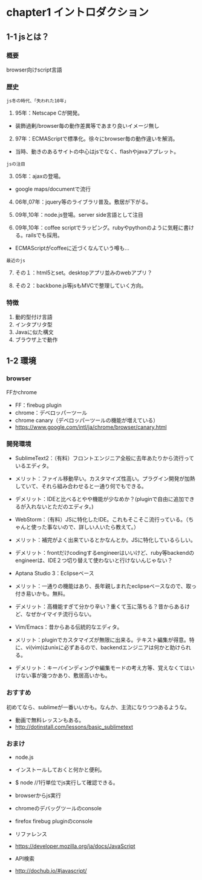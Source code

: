 # chapter1 イントロダクション

## 1-1 jsとは？

### 概要

browser向けscript言語

### 歴史

`js冬の時代、「失われた10年」`

1) 95年：Netscape Cが開発。

  - 装飾過剰/browser毎の動作差異等であまり良いイメージ無し

2) 97年：ECMAScriptで標準化。徐々にbrowser毎の動作違いを解消。

  - 当時、動きのあるサイトの中心はjsでなく、flashやjavaアプレット。

`jsの注目`

3) 05年：ajaxの登場。

  - google maps/documentで流行

4) 06年,07年：jquery等のライブラリ普及。敷居が下がる。

5) 09年,10年：node.js登場。server side言語として注目

6) 09年,10年：coffee scriptでラッピング。rubyやpythonのように気軽に書ける。railsでも採用。

  - ECMAScriptがcoffeeに近づくなんていう噂も...

`最近のjs`

7) その１：html5とset。desktopアプリ並みのwebアプリ？

8) その２：backbone.js等jsもMVCで整理していく方向。



### 特徴

1. 動的型付け言語
1. インタプリタ型
1. Javaに似た構文
1. ブラウザ上で動作

## 1-2 環境

### browser

FFかchrome
- FF：firebug plugin
- chrome：デベロッパーツール
 - chrome canary（デベロッパーツールの機能が増えている）
 - https://www.google.com/intl/ja/chrome/browser/canary.html

### 開発環境

- SublimeText2：（有料）フロントエンジニア全般に去年あたりから流行っているエディタ。
 - メリット：ファイル移動早い。カスタマイズ性高い。プラグイン開発が加熱していて、それら組み合わせると一通り何でもできる。
 - デメリット：IDEと比べるとやや機能が少なめか？(pluginで自由に追加できるが入れないとただのエディタ。)

- WebStorm：（有料）JSに特化したIDE。これもそこそこ流行っている。（ちゃんと使った事ないので、詳しい人いたら教えて。）
 - メリット：補完がよく出来ているとかなんとか。JSに特化しているらしい。
 - デメリット：frontだけcodingするengineerはいいけど、ruby等backendのengineerは、IDE２つ切り替えて使わないと行けないんじゃない？

- Aptana Studio 3：Eclipseベース
 - メリット：一通りの機能はあり、長年親しまれたeclipseベースなので、取っ付き易いかも。無料。
 - デメリット：高機能すぎて分かり辛い？重くて玉に落ちる？昔からあるけど、なぜかイマイチ流行らない。

- Vim/Emacs：昔からある伝統的なエディタ。
 - メリット：pluginでカスタマイズが無限に出来る。テキスト編集が得意。特に、vi(vim)はunixに必ずあるので、backendエンジニアは何かと助けられる。
 - デメリット：キーバインディングや編集モードの考え方等、覚えなくてはいけない事が幾つかあり、敷居高いかも。

### おすすめ

初めてなら、sublimeが一番いいかも。なんか、主流になりつつあるような。
 - 動画で無料レッスンもある。
  - http://dotinstall.com/lessons/basic_sublimetext


### おまけ

- node.js
 - インストールしておくと何かと便利。
 - $ node //1行単位でjs実行して確認できる。

- browserからjs実行
 - chromeのデバッグツールのconsole
 - firefox firebug pluginのconsole

- リファレンス
 - https://developer.mozilla.org/ja/docs/JavaScript

- API検索
 - http://dochub.io/#javascript/

